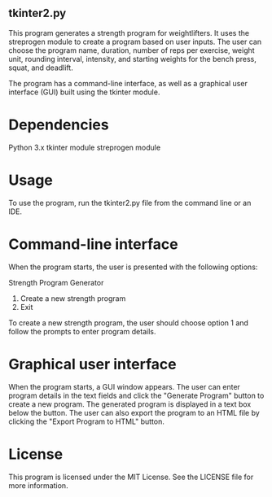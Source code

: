 ## tkinter2.py

This program generates a strength program for weightlifters. It uses the streprogen module to create a program based on user inputs. The user can choose the program name, duration, number of reps per exercise, weight unit, rounding interval, intensity, and starting weights for the bench press, squat, and deadlift.

The program has a command-line interface, as well as a graphical user interface (GUI) built using the tkinter module.

# Dependencies

Python 3.x
tkinter module
streprogen module

# Usage

To use the program, run the tkinter2.py file from the command line or an IDE.

# Command-line interface
When the program starts, the user is presented with the following options:

Strength Program Generator
1. Create a new strength program
2. Exit

To create a new strength program, the user should choose option 1 and follow the prompts to enter program details.

# Graphical user interface
When the program starts, a GUI window appears. The user can enter program details in the text fields and click the "Generate Program" button to create a new program. The generated program is displayed in a text box below the button. The user can also export the program to an HTML file by clicking the "Export Program to HTML" button.

# License

This program is licensed under the MIT License. See the LICENSE file for more information.



